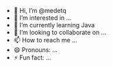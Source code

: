 - 👋 Hi, I’m @medetq
- 👀 I’m interested in ...
- 🌱 I’m currently learning Java
- 💞️ I’m looking to collaborate on ...
- 📫 How to reach me ...
- 😄 Pronouns: ...
- ⚡ Fun fact: ...

<!---
medetq/medetq is a ✨ special ✨ repository because its `README.md` (this file) appears on your GitHub profile.
You can click the Preview link to take a look at your changes.
--->
